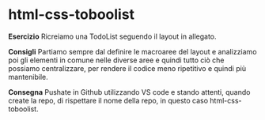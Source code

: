 # html-css-toboolist

**Esercizio**
Ricreiamo una TodoList seguendo il layout in allegato.

**Consigli**
Partiamo sempre dal definire le macroaree del layout e analizziamo poi gli elementi in comune nelle diverse aree e quindi tutto ciò che possiamo centralizzare, per rendere il codice meno ripetitivo e quindi più mantenibile.

**Consegna**
Pushate in Github utilizzando VS code e stando attenti, quando create la repo, di rispettare il nome della repo, in questo caso html-css-toboolist.
